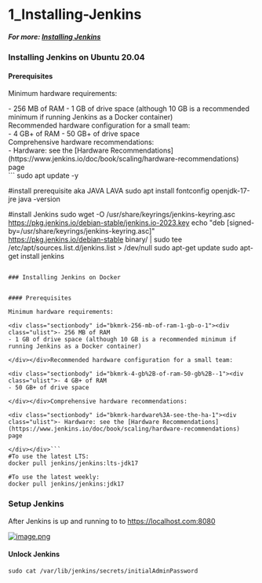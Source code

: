 # 1_Installing-Jenkins

##### For more: [Installing Jenkins](https://www.jenkins.io/doc/book/installing/)

### Installing Jenkins on Ubuntu 20.04

#### Prerequisites

Minimum hardware requirements:

<div class="sectionbody" id="bkmrk-256-mb-of-ram-1-gb-o"><div class="ulist">- 256 MB of RAM
- 1 GB of drive space (although 10 GB is a recommended minimum if running Jenkins as a Docker container)

</div></div>Recommended hardware configuration for a small team:

<div class="sectionbody" id="bkmrk-4-gb%2B-of-ram-50-gb%2B-"><div class="ulist">- 4 GB+ of RAM
- 50 GB+ of drive space

</div></div>Comprehensive hardware recommendations:

<div class="sectionbody" id="bkmrk-hardware%3A-see-the-ha"><div class="ulist">- Hardware: see the [Hardware Recommendations](https://www.jenkins.io/doc/book/scaling/hardware-recommendations) page

</div></div>```
sudo apt update -y

#install prerequisite aka JAVA LAVA
sudo apt install fontconfig openjdk-17-jre
java -version


#install Jenkins
sudo wget -O /usr/share/keyrings/jenkins-keyring.asc \
  https://pkg.jenkins.io/debian-stable/jenkins.io-2023.key
echo "deb [signed-by=/usr/share/keyrings/jenkins-keyring.asc]" \
  https://pkg.jenkins.io/debian-stable binary/ | sudo tee \
  /etc/apt/sources.list.d/jenkins.list > /dev/null
sudo apt-get update
sudo apt-get install jenkins
```

### Installing Jenkins on Docker   


#### Prerequisites

Minimum hardware requirements:

<div class="sectionbody" id="bkmrk-256-mb-of-ram-1-gb-o-1"><div class="ulist">- 256 MB of RAM
- 1 GB of drive space (although 10 GB is a recommended minimum if running Jenkins as a Docker container)

</div></div>Recommended hardware configuration for a small team:

<div class="sectionbody" id="bkmrk-4-gb%2B-of-ram-50-gb%2B--1"><div class="ulist">- 4 GB+ of RAM
- 50 GB+ of drive space

</div></div>Comprehensive hardware recommendations:

<div class="sectionbody" id="bkmrk-hardware%3A-see-the-ha-1"><div class="ulist">- Hardware: see the [Hardware Recommendations](https://www.jenkins.io/doc/book/scaling/hardware-recommendations) page

</div></div>```
#To use the latest LTS:
docker pull jenkins/jenkins:lts-jdk17

#To use the latest weekly: 
docker pull jenkins/jenkins:jdk17

```

### Setup Jenkins

After Jenkins is up and running to to https://localhost.com:8080

[![image.png](https://bookstack.besthomelabevar.xyz/uploads/images/gallery/2024-06/scaled-1680-/WeQORgFXfZebGyke-image.png)](https://bookstack.besthomelabevar.xyz/uploads/images/gallery/2024-06/WeQORgFXfZebGyke-image.png)

#### Unlock Jenkins

```
sudo cat /var/lib/jenkins/secrets/initialAdminPassword
```